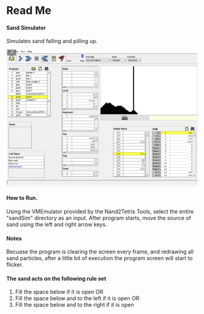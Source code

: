 # Read Me

#### Sand Simulator
Simulates sand falling and pilling up. 

![demo](./demo.png)

#### How to Run. 
Using the VMEmulator provided by the Nand2Tetris Tools, select the entire "sandSim" directory as an input. After program starts, move the source of sand using the left and right arrow keys. 

#### Notes
Becuase the program is clearing the screen every frame, and redrawing all sand particles, after a little bit of execution the program screen will start to flicker. 

#### The sand acts on the following rule set
1. Fill the space below if it is open OR
2. Fill the space below and to the left if it is open OR
3. Fill the space below and to the right if it is open